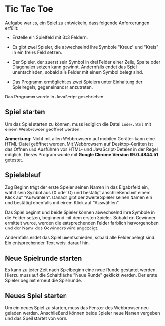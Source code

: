 # Tic Tac Toe

Aufgabe war es, ein Spiel zu entwickeln, dass folgende Anforderungen erfüllt:

-   Erstelle ein Spielfeld mit 3x3 Feldern.

-   Es gibt zwei Spieler, die abwechselnd ihre Symbole "Kreuz" und "Kreis" in ein freies Feld setzen.

-   Der Spieler, der zuerst sein Symbol in drei Felder einer Zeile, Spalte oder Diagonalen setzen kann gewinnt. Andernfalls endet das Spiel unentschieden, sobald alle Felder mit einem Symbol belegt sind.

-   Das Programm ermöglicht es zwei Spielern unter Einhaltung der Spielregeln, gegeneinander anzutreten.

Das Programm wurde in JavaScript geschrieben.

## Spiel starten

Um das Spiel starten zu können, muss lediglich die Datei `index.html` mit einem Webbrowser geöffnet werden.

**Anmerkung:** Nicht mit allen Webbrowsern auf mobilen Geräten kann eine HTML-Datei geöffnet werden. Mit Webbrowsern auf Desktop-Geräten ist das Öffnen und Ausführen von HTML- und JavaScript-Deteien in der Regel möglich. Dieses Program wurde mit **Google Chrome Version 99.0.4844.51** getestet.

## Spielablauf

Zug Beginn trägt der erste Spieler seinen Namen in das Eigabefeld ein, wählt sein Symbol aus (X oder O) und bestätigt anschließend mit einem Klick auf "Auswählen". Danach gibt der zweite Spieler seinen Namen ein und bestätigt ebenfalls mit einem Klick auf "Auswählen".

Das Spiel beginnt und beide Spieler können abwechselnd ihre Symbole in die Felder setzen, beginnend mit dem ersten Spieler. Sobald ein Gewinner ermittelt wurde, werden die entsprechenden Felder farblich hervorgehoben und der Name des Gewinners wird angezeigt.

Andernfalls endet das Spiel unentschieden, sobald alle Felder belegt sind. Ein entsprechender Text weist darauf hin.

## Neue Spielrunde starten

Es kann zu jeder Zeit nach Spielbeginn eine neue Runde gestartet werden. Hierzu muss auf die Schaltfläche "Neue Runde" geklickt werden. Der erste Spieler beginnt erneut die Spielrunde.

## Neues Spiel starten

Um ein neues Spiel zu starten, muss das Fenster des Webbrowser neu geladen werden. Anschließend können beide Spieler neue Namen vergeben und das Speil startet von vorn.
